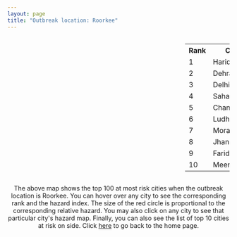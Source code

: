 ```yaml
---
layout: page
title: "Outbreak location: Roorkee"
---
```

<div style="width: 100%; overflow: auto;">
<div style="width: 75%; float: left;">
<div id="mapid">
<script src="https://buda-magenta.github.io/hazard_map/load_map.js"></script>

<script>
var marker_outbreak = L.marker([29.869350, 77.890212],{"autoPan": true}).addTo(map); marker_outbreak.bindTooltip("Roorkee").openTooltip();

var circle_1 = L.circle([29.938447, 78.145298], {"pane": "markerPane", "color": "red", "fill": true, "fillOpacity": 0.2, "fillRule": "evenodd", "lineCap": "round", "lineJoin": "round", "opacity": 1.0, "radius": 205257, "stroke": true, "weight": 3}).addTo(map);
circle_1.bindTooltip("Haridwar<br>rank: 1<br>hazard index: 0.205258")
circle_1.bindPopup('<a href="https://buda-magenta.github.io/hazard_map/Haridwar">Haridwar</a>')

var circle_2 = L.circle([30.325565, 78.043681], {"pane": "markerPane", "color": "red", "fill": true, "fillOpacity": 0.2, "fillRule": "evenodd", "lineCap": "round", "lineJoin": "round", "opacity": 1.0, "radius": 39196, "stroke": true, "weight": 3}).addTo(map);
circle_2.bindTooltip("Dehradun<br>rank: 2<br>hazard index: 0.039196")
circle_2.bindPopup('<a href="https://buda-magenta.github.io/hazard_map/Dehradun">Dehradun</a>')

var circle_3 = L.circle([28.651718, 77.221939], {"pane": "markerPane", "color": "red", "fill": true, "fillOpacity": 0.2, "fillRule": "evenodd", "lineCap": "round", "lineJoin": "round", "opacity": 1.0, "radius": 32919, "stroke": true, "weight": 3}).addTo(map);
circle_3.bindTooltip("Delhi<br>rank: 3<br>hazard index: 0.032919")
circle_3.bindPopup('<a href="https://buda-magenta.github.io/hazard_map/Delhi">Delhi</a>')

var circle_4 = L.circle([29.988077, 77.508130], {"pane": "markerPane", "color": "red", "fill": true, "fillOpacity": 0.2, "fillRule": "evenodd", "lineCap": "round", "lineJoin": "round", "opacity": 1.0, "radius": 29810, "stroke": true, "weight": 3}).addTo(map);
circle_4.bindTooltip("Saharanpur<br>rank: 4<br>hazard index: 0.029811")
circle_4.bindPopup('<a href="https://buda-magenta.github.io/hazard_map/Saharanpur">Saharanpur</a>')

var circle_5 = L.circle([30.733442, 76.779714], {"pane": "markerPane", "color": "red", "fill": true, "fillOpacity": 0.2, "fillRule": "evenodd", "lineCap": "round", "lineJoin": "round", "opacity": 1.0, "radius": 5489, "stroke": true, "weight": 3}).addTo(map);
circle_5.bindTooltip("Chandigarh<br>rank: 5<br>hazard index: 0.005490")
circle_5.bindPopup('<a href="https://buda-magenta.github.io/hazard_map/Chandigarh">Chandigarh</a>')

var circle_6 = L.circle([30.909016, 75.851601], {"pane": "markerPane", "color": "red", "fill": true, "fillOpacity": 0.2, "fillRule": "evenodd", "lineCap": "round", "lineJoin": "round", "opacity": 1.0, "radius": 5192, "stroke": true, "weight": 3}).addTo(map);
circle_6.bindTooltip("Ludhiana<br>rank: 6<br>hazard index: 0.005193")
circle_6.bindPopup('<a href="https://buda-magenta.github.io/hazard_map/Ludhiana">Ludhiana</a>')

var circle_7 = L.circle([28.863842, 78.805778], {"pane": "markerPane", "color": "red", "fill": true, "fillOpacity": 0.2, "fillRule": "evenodd", "lineCap": "round", "lineJoin": "round", "opacity": 1.0, "radius": 5014, "stroke": true, "weight": 3}).addTo(map);
circle_7.bindTooltip("Moradabad<br>rank: 7<br>hazard index: 0.005015")
circle_7.bindPopup('<a href="https://buda-magenta.github.io/hazard_map/Moradabad">Moradabad</a>')

var circle_8 = L.circle([25.531031, 78.652689], {"pane": "markerPane", "color": "red", "fill": true, "fillOpacity": 0.2, "fillRule": "evenodd", "lineCap": "round", "lineJoin": "round", "opacity": 1.0, "radius": 4335, "stroke": true, "weight": 3}).addTo(map);
circle_8.bindTooltip("Jhansi<br>rank: 8<br>hazard index: 0.004335")
circle_8.bindPopup('<a href="https://buda-magenta.github.io/hazard_map/Jhansi">Jhansi</a>')

var circle_9 = L.circle([28.402979, 77.310384], {"pane": "markerPane", "color": "red", "fill": true, "fillOpacity": 0.2, "fillRule": "evenodd", "lineCap": "round", "lineJoin": "round", "opacity": 1.0, "radius": 3602, "stroke": true, "weight": 3}).addTo(map);
circle_9.bindTooltip("Faridabad<br>rank: 9<br>hazard index: 0.003602")
circle_9.bindPopup('<a href="https://buda-magenta.github.io/hazard_map/Faridabad">Faridabad</a>')

var circle_10 = L.circle([29.000653, 77.768229], {"pane": "markerPane", "color": "red", "fill": true, "fillOpacity": 0.2, "fillRule": "evenodd", "lineCap": "round", "lineJoin": "round", "opacity": 1.0, "radius": 3496, "stroke": true, "weight": 3}).addTo(map);
circle_10.bindTooltip("Meerut<br>rank: 10<br>hazard index: 0.003496")
circle_10.bindPopup('<a href="https://buda-magenta.github.io/hazard_map/Meerut">Meerut</a>')

var circle_11 = L.circle([26.838100, 80.934600], {"pane": "markerPane", "color": "red", "fill": true, "fillOpacity": 0.2, "fillRule": "evenodd", "lineCap": "round", "lineJoin": "round", "opacity": 1.0, "radius": 2412, "stroke": true, "weight": 3}).addTo(map);
circle_11.bindTooltip("Lucknow<br>rank: 11<br>hazard index: 0.002413")
circle_11.bindPopup('<a href="https://buda-magenta.github.io/hazard_map/Lucknow">Lucknow</a>')

var circle_12 = L.circle([30.211200, 77.286390], {"pane": "markerPane", "color": "red", "fill": true, "fillOpacity": 0.2, "fillRule": "evenodd", "lineCap": "round", "lineJoin": "round", "opacity": 1.0, "radius": 2325, "stroke": true, "weight": 3}).addTo(map);
circle_12.bindTooltip("Yamunanagar<br>rank: 12<br>hazard index: 0.002325")
circle_12.bindPopup('<a href="https://buda-magenta.github.io/hazard_map/Yamunanagar">Yamunanagar</a>')

var circle_13 = L.circle([28.428262, 77.002700], {"pane": "markerPane", "color": "red", "fill": true, "fillOpacity": 0.2, "fillRule": "evenodd", "lineCap": "round", "lineJoin": "round", "opacity": 1.0, "radius": 2237, "stroke": true, "weight": 3}).addTo(map);
circle_13.bindTooltip("Gurgaon<br>rank: 13<br>hazard index: 0.002238")
circle_13.bindPopup('<a href="https://buda-magenta.github.io/hazard_map/Gurgaon">Gurgaon</a>')

var circle_14 = L.circle([31.292011, 75.568058], {"pane": "markerPane", "color": "red", "fill": true, "fillOpacity": 0.2, "fillRule": "evenodd", "lineCap": "round", "lineJoin": "round", "opacity": 1.0, "radius": 2066, "stroke": true, "weight": 3}).addTo(map);
circle_14.bindTooltip("Jalandhar<br>rank: 14<br>hazard index: 0.002067")
circle_14.bindPopup('<a href="https://buda-magenta.github.io/hazard_map/Jalandhar">Jalandhar</a>')

var circle_15 = L.circle([30.384367, 76.770421], {"pane": "markerPane", "color": "red", "fill": true, "fillOpacity": 0.2, "fillRule": "evenodd", "lineCap": "round", "lineJoin": "round", "opacity": 1.0, "radius": 2028, "stroke": true, "weight": 3}).addTo(map);
circle_15.bindTooltip("Ambala<br>rank: 15<br>hazard index: 0.002029")
circle_15.bindPopup('<a href="https://buda-magenta.github.io/hazard_map/Ambala">Ambala</a>')

var circle_16 = L.circle([28.570784, 77.327107], {"pane": "markerPane", "color": "red", "fill": true, "fillOpacity": 0.2, "fillRule": "evenodd", "lineCap": "round", "lineJoin": "round", "opacity": 1.0, "radius": 1631, "stroke": true, "weight": 3}).addTo(map);
circle_16.bindTooltip("Noida<br>rank: 16<br>hazard index: 0.001632")
circle_16.bindPopup('<a href="https://buda-magenta.github.io/hazard_map/Noida">Noida</a>')

var circle_17 = L.circle([30.209087, 76.339872], {"pane": "markerPane", "color": "red", "fill": true, "fillOpacity": 0.2, "fillRule": "evenodd", "lineCap": "round", "lineJoin": "round", "opacity": 1.0, "radius": 1605, "stroke": true, "weight": 3}).addTo(map);
circle_17.bindTooltip("Patiala<br>rank: 17<br>hazard index: 0.001605")
circle_17.bindPopup('<a href="https://buda-magenta.github.io/hazard_map/Patiala">Patiala</a>')

var circle_18 = L.circle([31.634308, 74.873679], {"pane": "markerPane", "color": "red", "fill": true, "fillOpacity": 0.2, "fillRule": "evenodd", "lineCap": "round", "lineJoin": "round", "opacity": 1.0, "radius": 1585, "stroke": true, "weight": 3}).addTo(map);
circle_18.bindTooltip("Amritsar<br>rank: 18<br>hazard index: 0.001586")
circle_18.bindPopup('<a href="https://buda-magenta.github.io/hazard_map/Amritsar">Amritsar</a>')

var circle_19 = L.circle([30.129326, 77.245483], {"pane": "markerPane", "color": "red", "fill": true, "fillOpacity": 0.2, "fillRule": "evenodd", "lineCap": "round", "lineJoin": "round", "opacity": 1.0, "radius": 1562, "stroke": true, "weight": 3}).addTo(map);
circle_19.bindTooltip("Jagadhri<br>rank: 19<br>hazard index: 0.001562")
circle_19.bindPopup('<a href="https://buda-magenta.github.io/hazard_map/Jagadhri">Jagadhri</a>')

var circle_20 = L.circle([28.733400, 77.298600], {"pane": "markerPane", "color": "red", "fill": true, "fillOpacity": 0.2, "fillRule": "evenodd", "lineCap": "round", "lineJoin": "round", "opacity": 1.0, "radius": 1319, "stroke": true, "weight": 3}).addTo(map);
circle_20.bindTooltip("Loni<br>rank: 20<br>hazard index: 0.001320")
circle_20.bindPopup('<a href="https://buda-magenta.github.io/hazard_map/Loni">Loni</a>')

var circle_21 = L.circle([28.901090, 76.580194], {"pane": "markerPane", "color": "red", "fill": true, "fillOpacity": 0.2, "fillRule": "evenodd", "lineCap": "round", "lineJoin": "round", "opacity": 1.0, "radius": 1059, "stroke": true, "weight": 3}).addTo(map);
circle_21.bindTooltip("Rohtak<br>rank: 21<br>hazard index: 0.001059")
circle_21.bindPopup('<a href="https://buda-magenta.github.io/hazard_map/Rohtak">Rohtak</a>')

var circle_22 = L.circle([29.448006, 77.740685], {"pane": "markerPane", "color": "red", "fill": true, "fillOpacity": 0.2, "fillRule": "evenodd", "lineCap": "round", "lineJoin": "round", "opacity": 1.0, "radius": 1047, "stroke": true, "weight": 3}).addTo(map);
circle_22.bindTooltip("Muzaffarnagar<br>rank: 22<br>hazard index: 0.001047")
circle_22.bindPopup('<a href="https://buda-magenta.github.io/hazard_map/Muzaffarnagar">Muzaffarnagar</a>')

var circle_23 = L.circle([26.915458, 75.818982], {"pane": "markerPane", "color": "red", "fill": true, "fillOpacity": 0.2, "fillRule": "evenodd", "lineCap": "round", "lineJoin": "round", "opacity": 1.0, "radius": 1012, "stroke": true, "weight": 3}).addTo(map);
circle_23.bindTooltip("Jaipur<br>rank: 23<br>hazard index: 0.001012")
circle_23.bindPopup('<a href="https://buda-magenta.github.io/hazard_map/Jaipur">Jaipur</a>')

var circle_24 = L.circle([28.794068, 79.185930], {"pane": "markerPane", "color": "red", "fill": true, "fillOpacity": 0.2, "fillRule": "evenodd", "lineCap": "round", "lineJoin": "round", "opacity": 1.0, "radius": 886, "stroke": true, "weight": 3}).addTo(map);
circle_24.bindTooltip("Rampur<br>rank: 24<br>hazard index: 0.000887")
circle_24.bindPopup('<a href="https://buda-magenta.github.io/hazard_map/Rampur">Rampur</a>')

var circle_25 = L.circle([23.021624, 72.579707], {"pane": "markerPane", "color": "red", "fill": true, "fillOpacity": 0.2, "fillRule": "evenodd", "lineCap": "round", "lineJoin": "round", "opacity": 1.0, "radius": 861, "stroke": true, "weight": 3}).addTo(map);
circle_25.bindTooltip("Ahmedabad<br>rank: 25<br>hazard index: 0.000862")
circle_25.bindPopup('<a href="https://buda-magenta.github.io/hazard_map/Ahmedabad">Ahmedabad</a>')

var circle_26 = L.circle([29.391275, 76.977168], {"pane": "markerPane", "color": "red", "fill": true, "fillOpacity": 0.2, "fillRule": "evenodd", "lineCap": "round", "lineJoin": "round", "opacity": 1.0, "radius": 834, "stroke": true, "weight": 3}).addTo(map);
circle_26.bindTooltip("Panipat<br>rank: 26<br>hazard index: 0.000835")
circle_26.bindPopup('<a href="https://buda-magenta.github.io/hazard_map/Panipat">Panipat</a>')

var circle_27 = L.circle([29.680327, 76.989625], {"pane": "markerPane", "color": "red", "fill": true, "fillOpacity": 0.2, "fillRule": "evenodd", "lineCap": "round", "lineJoin": "round", "opacity": 1.0, "radius": 814, "stroke": true, "weight": 3}).addTo(map);
circle_27.bindTooltip("Karnal<br>rank: 27<br>hazard index: 0.000815")
circle_27.bindPopup('<a href="https://buda-magenta.github.io/hazard_map/Karnal">Karnal</a>')

var circle_28 = L.circle([29.003314, 77.016732], {"pane": "markerPane", "color": "red", "fill": true, "fillOpacity": 0.2, "fillRule": "evenodd", "lineCap": "round", "lineJoin": "round", "opacity": 1.0, "radius": 703, "stroke": true, "weight": 3}).addTo(map);
circle_28.bindTooltip("Sonipat<br>rank: 28<br>hazard index: 0.000704")
circle_28.bindPopup('<a href="https://buda-magenta.github.io/hazard_map/Sonipat">Sonipat</a>')

var circle_29 = L.circle([22.541418, 88.357691], {"pane": "markerPane", "color": "red", "fill": true, "fillOpacity": 0.2, "fillRule": "evenodd", "lineCap": "round", "lineJoin": "round", "opacity": 1.0, "radius": 667, "stroke": true, "weight": 3}).addTo(map);
circle_29.bindTooltip("Kolkata<br>rank: 29<br>hazard index: 0.000668")
circle_29.bindPopup('<a href="https://buda-magenta.github.io/hazard_map/Kolkata">Kolkata</a>')

var circle_30 = L.circle([28.740613, 77.835426], {"pane": "markerPane", "color": "red", "fill": true, "fillOpacity": 0.2, "fillRule": "evenodd", "lineCap": "round", "lineJoin": "round", "opacity": 1.0, "radius": 667, "stroke": true, "weight": 3}).addTo(map);
circle_30.bindTooltip("Hapur<br>rank: 30<br>hazard index: 0.000668")
circle_30.bindPopup('<a href="https://buda-magenta.github.io/hazard_map/Hapur">Hapur</a>')

var circle_31 = L.circle([19.075990, 72.877393], {"pane": "markerPane", "color": "red", "fill": true, "fillOpacity": 0.2, "fillRule": "evenodd", "lineCap": "round", "lineJoin": "round", "opacity": 1.0, "radius": 659, "stroke": true, "weight": 3}).addTo(map);
circle_31.bindTooltip("Mumbai<br>rank: 31<br>hazard index: 0.000659")
circle_31.bindPopup('<a href="https://buda-magenta.github.io/hazard_map/Mumbai">Mumbai</a>')

var circle_32 = L.circle([26.460914, 80.321759], {"pane": "markerPane", "color": "red", "fill": true, "fillOpacity": 0.2, "fillRule": "evenodd", "lineCap": "round", "lineJoin": "round", "opacity": 1.0, "radius": 627, "stroke": true, "weight": 3}).addTo(map);
circle_32.bindTooltip("Kanpur<br>rank: 32<br>hazard index: 0.000627")
circle_32.bindPopup('<a href="https://buda-magenta.github.io/hazard_map/Kanpur">Kanpur</a>')

var circle_33 = L.circle([29.211757, 78.961731], {"pane": "markerPane", "color": "red", "fill": true, "fillOpacity": 0.2, "fillRule": "evenodd", "lineCap": "round", "lineJoin": "round", "opacity": 1.0, "radius": 577, "stroke": true, "weight": 3}).addTo(map);
circle_33.bindTooltip("Kashipur<br>rank: 33<br>hazard index: 0.000578")
circle_33.bindPopup('<a href="https://buda-magenta.github.io/hazard_map/Kashipur">Kashipur</a>')

var circle_34 = L.circle([32.718561, 74.858092], {"pane": "markerPane", "color": "red", "fill": true, "fillOpacity": 0.2, "fillRule": "evenodd", "lineCap": "round", "lineJoin": "round", "opacity": 1.0, "radius": 567, "stroke": true, "weight": 3}).addTo(map);
circle_34.bindTooltip("Jammu<br>rank: 34<br>hazard index: 0.000567")
circle_34.bindPopup('<a href="https://buda-magenta.github.io/hazard_map/Jammu">Jammu</a>')

var circle_35 = L.circle([28.388861, 77.974798], {"pane": "markerPane", "color": "red", "fill": true, "fillOpacity": 0.2, "fillRule": "evenodd", "lineCap": "round", "lineJoin": "round", "opacity": 1.0, "radius": 566, "stroke": true, "weight": 3}).addTo(map);
circle_35.bindTooltip("Bulandshahr<br>rank: 35<br>hazard index: 0.000566")
circle_35.bindPopup('<a href="https://buda-magenta.github.io/hazard_map/Bulandshahr">Bulandshahr</a>')

var circle_36 = L.circle([28.923397, 78.488317], {"pane": "markerPane", "color": "red", "fill": true, "fillOpacity": 0.2, "fillRule": "evenodd", "lineCap": "round", "lineJoin": "round", "opacity": 1.0, "radius": 564, "stroke": true, "weight": 3}).addTo(map);
circle_36.bindTooltip("Amroha<br>rank: 36<br>hazard index: 0.000564")
circle_36.bindPopup('<a href="https://buda-magenta.github.io/hazard_map/Amroha">Amroha</a>')

var circle_37 = L.circle([28.618753, 78.550874], {"pane": "markerPane", "color": "red", "fill": true, "fillOpacity": 0.2, "fillRule": "evenodd", "lineCap": "round", "lineJoin": "round", "opacity": 1.0, "radius": 562, "stroke": true, "weight": 3}).addTo(map);
circle_37.bindTooltip("Sambhal<br>rank: 37<br>hazard index: 0.000562")
circle_37.bindPopup('<a href="https://buda-magenta.github.io/hazard_map/Sambhal">Sambhal</a>')

var circle_38 = L.circle([30.179115, 75.047102], {"pane": "markerPane", "color": "red", "fill": true, "fillOpacity": 0.2, "fillRule": "evenodd", "lineCap": "round", "lineJoin": "round", "opacity": 1.0, "radius": 511, "stroke": true, "weight": 3}).addTo(map);
circle_38.bindTooltip("Bathinda<br>rank: 38<br>hazard index: 0.000511")
circle_38.bindPopup('<a href="https://buda-magenta.github.io/hazard_map/Bathinda">Bathinda</a>')

var circle_39 = L.circle([28.753900, 77.399900], {"pane": "markerPane", "color": "red", "fill": true, "fillOpacity": 0.2, "fillRule": "evenodd", "lineCap": "round", "lineJoin": "round", "opacity": 1.0, "radius": 505, "stroke": true, "weight": 3}).addTo(map);
circle_39.bindTooltip("Khora<br>rank: 39<br>hazard index: 0.000506")
circle_39.bindPopup('<a href="https://buda-magenta.github.io/hazard_map/Khora">Khora</a>')

var circle_40 = L.circle([28.457876, 79.405571], {"pane": "markerPane", "color": "red", "fill": true, "fillOpacity": 0.2, "fillRule": "evenodd", "lineCap": "round", "lineJoin": "round", "opacity": 1.0, "radius": 477, "stroke": true, "weight": 3}).addTo(map);
circle_40.bindTooltip("Bareilly<br>rank: 40<br>hazard index: 0.000477")
circle_40.bindPopup('<a href="https://buda-magenta.github.io/hazard_map/Bareilly">Bareilly</a>')

var circle_41 = L.circle([28.660965, 76.834676], {"pane": "markerPane", "color": "red", "fill": true, "fillOpacity": 0.2, "fillRule": "evenodd", "lineCap": "round", "lineJoin": "round", "opacity": 1.0, "radius": 432, "stroke": true, "weight": 3}).addTo(map);
circle_41.bindTooltip("Bahadurgarh<br>rank: 41<br>hazard index: 0.000433")
circle_41.bindPopup('<a href="https://buda-magenta.github.io/hazard_map/Bahadurgarh">Bahadurgarh</a>')

var circle_42 = L.circle([31.104153, 77.170973], {"pane": "markerPane", "color": "red", "fill": true, "fillOpacity": 0.2, "fillRule": "evenodd", "lineCap": "round", "lineJoin": "round", "opacity": 1.0, "radius": 431, "stroke": true, "weight": 3}).addTo(map);
circle_42.bindTooltip("Shimla<br>rank: 42<br>hazard index: 0.000431")
circle_42.bindPopup('<a href="https://buda-magenta.github.io/hazard_map/Shimla">Shimla</a>')

var circle_43 = L.circle([29.301826, 76.338471], {"pane": "markerPane", "color": "red", "fill": true, "fillOpacity": 0.2, "fillRule": "evenodd", "lineCap": "round", "lineJoin": "round", "opacity": 1.0, "radius": 422, "stroke": true, "weight": 3}).addTo(map);
circle_43.bindTooltip("Jind<br>rank: 43<br>hazard index: 0.000422")
circle_43.bindPopup('<a href="https://buda-magenta.github.io/hazard_map/Jind">Jind</a>')

var circle_44 = L.circle([29.214460, 79.527918], {"pane": "markerPane", "color": "red", "fill": true, "fillOpacity": 0.2, "fillRule": "evenodd", "lineCap": "round", "lineJoin": "round", "opacity": 1.0, "radius": 396, "stroke": true, "weight": 3}).addTo(map);
circle_44.bindTooltip("Haldwani<br>rank: 44<br>hazard index: 0.000396")
circle_44.bindPopup('<a href="https://buda-magenta.github.io/hazard_map/Haldwani">Haldwani</a>')

var circle_45 = L.circle([29.993040, 76.829223], {"pane": "markerPane", "color": "red", "fill": true, "fillOpacity": 0.2, "fillRule": "evenodd", "lineCap": "round", "lineJoin": "round", "opacity": 1.0, "radius": 393, "stroke": true, "weight": 3}).addTo(map);
circle_45.bindTooltip("Thanesar<br>rank: 45<br>hazard index: 0.000394")
circle_45.bindPopup('<a href="https://buda-magenta.github.io/hazard_map/Thanesar">Thanesar</a>')

var circle_46 = L.circle([29.822821, 76.378310], {"pane": "markerPane", "color": "red", "fill": true, "fillOpacity": 0.2, "fillRule": "evenodd", "lineCap": "round", "lineJoin": "round", "opacity": 1.0, "radius": 367, "stroke": true, "weight": 3}).addTo(map);
circle_46.bindTooltip("Kaithal<br>rank: 46<br>hazard index: 0.000367")
circle_46.bindPopup('<a href="https://buda-magenta.github.io/hazard_map/Kaithal">Kaithal</a>')

var circle_47 = L.circle([28.651718, 77.221939], {"pane": "markerPane", "color": "red", "fill": true, "fillOpacity": 0.2, "fillRule": "evenodd", "lineCap": "round", "lineJoin": "round", "opacity": 1.0, "radius": 366, "stroke": true, "weight": 3}).addTo(map);
circle_47.bindTooltip("Dehri<br>rank: 47<br>hazard index: 0.000367")
circle_47.bindPopup('<a href="https://buda-magenta.github.io/hazard_map/Dehri">Dehri</a>')

var circle_48 = L.circle([28.969640, 79.379747], {"pane": "markerPane", "color": "red", "fill": true, "fillOpacity": 0.2, "fillRule": "evenodd", "lineCap": "round", "lineJoin": "round", "opacity": 1.0, "radius": 357, "stroke": true, "weight": 3}).addTo(map);
circle_48.bindTooltip("Rudrapur City<br>rank: 48<br>hazard index: 0.000358")
circle_48.bindPopup('<a href="https://buda-magenta.github.io/hazard_map/Rudrapur_City">Rudrapur City</a>')

var circle_49 = L.circle([29.500882, 77.348383], {"pane": "markerPane", "color": "red", "fill": true, "fillOpacity": 0.2, "fillRule": "evenodd", "lineCap": "round", "lineJoin": "round", "opacity": 1.0, "radius": 356, "stroke": true, "weight": 3}).addTo(map);
circle_49.bindTooltip("Shamli<br>rank: 49<br>hazard index: 0.000356")
circle_49.bindPopup('<a href="https://buda-magenta.github.io/hazard_map/Shamli">Shamli</a>')

var circle_50 = L.circle([28.015929, 73.317137], {"pane": "markerPane", "color": "red", "fill": true, "fillOpacity": 0.2, "fillRule": "evenodd", "lineCap": "round", "lineJoin": "round", "opacity": 1.0, "radius": 350, "stroke": true, "weight": 3}).addTo(map);
circle_50.bindTooltip("Bikaner<br>rank: 50<br>hazard index: 0.000351")
circle_50.bindPopup('<a href="https://buda-magenta.github.io/hazard_map/Bikaner">Bikaner</a>')

var circle_51 = L.circle([28.826162, 77.541656], {"pane": "markerPane", "color": "red", "fill": true, "fillOpacity": 0.2, "fillRule": "evenodd", "lineCap": "round", "lineJoin": "round", "opacity": 1.0, "radius": 337, "stroke": true, "weight": 3}).addTo(map);
circle_51.bindTooltip("Modinagar<br>rank: 51<br>hazard index: 0.000338")
circle_51.bindPopup('<a href="https://buda-magenta.github.io/hazard_map/Modinagar">Modinagar</a>')

var circle_52 = L.circle([28.176959, 77.373112], {"pane": "markerPane", "color": "red", "fill": true, "fillOpacity": 0.2, "fillRule": "evenodd", "lineCap": "round", "lineJoin": "round", "opacity": 1.0, "radius": 326, "stroke": true, "weight": 3}).addTo(map);
circle_52.bindTooltip("Palwal<br>rank: 52<br>hazard index: 0.000326")
circle_52.bindPopup('<a href="https://buda-magenta.github.io/hazard_map/Palwal">Palwal</a>')

var circle_53 = L.circle([28.488378, 78.735249], {"pane": "markerPane", "color": "red", "fill": true, "fillOpacity": 0.2, "fillRule": "evenodd", "lineCap": "round", "lineJoin": "round", "opacity": 1.0, "radius": 309, "stroke": true, "weight": 3}).addTo(map);
circle_53.bindTooltip("Chandausi<br>rank: 53<br>hazard index: 0.000310")
circle_53.bindPopup('<a href="https://buda-magenta.github.io/hazard_map/Chandausi">Chandausi</a>')

var circle_54 = L.circle([25.335649, 83.007629], {"pane": "markerPane", "color": "red", "fill": true, "fillOpacity": 0.2, "fillRule": "evenodd", "lineCap": "round", "lineJoin": "round", "opacity": 1.0, "radius": 302, "stroke": true, "weight": 3}).addTo(map);
circle_54.bindTooltip("Varanasi<br>rank: 54<br>hazard index: 0.000303")
circle_54.bindPopup('<a href="https://buda-magenta.github.io/hazard_map/Varanasi">Varanasi</a>')

var circle_55 = L.circle([12.979120, 77.591300], {"pane": "markerPane", "color": "red", "fill": true, "fillOpacity": 0.2, "fillRule": "evenodd", "lineCap": "round", "lineJoin": "round", "opacity": 1.0, "radius": 297, "stroke": true, "weight": 3}).addTo(map);
circle_55.bindTooltip("Bangalore<br>rank: 55<br>hazard index: 0.000297")
circle_55.bindPopup('<a href="https://buda-magenta.github.io/hazard_map/Bangalore">Bangalore</a>')

var circle_56 = L.circle([25.438130, 81.833800], {"pane": "markerPane", "color": "red", "fill": true, "fillOpacity": 0.2, "fillRule": "evenodd", "lineCap": "round", "lineJoin": "round", "opacity": 1.0, "radius": 284, "stroke": true, "weight": 3}).addTo(map);
circle_56.bindTooltip("Allahabad<br>rank: 56<br>hazard index: 0.000284")
circle_56.bindPopup('<a href="https://buda-magenta.github.io/hazard_map/Allahabad">Allahabad</a>')

var circle_57 = L.circle([27.876990, 78.137290], {"pane": "markerPane", "color": "red", "fill": true, "fillOpacity": 0.2, "fillRule": "evenodd", "lineCap": "round", "lineJoin": "round", "opacity": 1.0, "radius": 279, "stroke": true, "weight": 3}).addTo(map);
circle_57.bindTooltip("Aligarh<br>rank: 57<br>hazard index: 0.000280")
circle_57.bindPopup('<a href="https://buda-magenta.github.io/hazard_map/Aligarh">Aligarh</a>')

var circle_58 = L.circle([30.145054, 74.195660], {"pane": "markerPane", "color": "red", "fill": true, "fillOpacity": 0.2, "fillRule": "evenodd", "lineCap": "round", "lineJoin": "round", "opacity": 1.0, "radius": 259, "stroke": true, "weight": 3}).addTo(map);
circle_58.bindTooltip("Abohar<br>rank: 58<br>hazard index: 0.000260")
circle_58.bindPopup('<a href="https://buda-magenta.github.io/hazard_map/Abohar">Abohar</a>')

var circle_59 = L.circle([28.205907, 77.875714], {"pane": "markerPane", "color": "red", "fill": true, "fillOpacity": 0.2, "fillRule": "evenodd", "lineCap": "round", "lineJoin": "round", "opacity": 1.0, "radius": 250, "stroke": true, "weight": 3}).addTo(map);
circle_59.bindTooltip("Khurja<br>rank: 59<br>hazard index: 0.000250")
circle_59.bindPopup('<a href="https://buda-magenta.github.io/hazard_map/Khurja">Khurja</a>')

var circle_60 = L.circle([27.912633, 79.746563], {"pane": "markerPane", "color": "red", "fill": true, "fillOpacity": 0.2, "fillRule": "evenodd", "lineCap": "round", "lineJoin": "round", "opacity": 1.0, "radius": 248, "stroke": true, "weight": 3}).addTo(map);
circle_60.bindTooltip("Shahjahanpur<br>rank: 60<br>hazard index: 0.000248")
circle_60.bindPopup('<a href="https://buda-magenta.github.io/hazard_map/Shahjahanpur">Shahjahanpur</a>')

var circle_61 = L.circle([29.154148, 77.305954], {"pane": "markerPane", "color": "red", "fill": true, "fillOpacity": 0.2, "fillRule": "evenodd", "lineCap": "round", "lineJoin": "round", "opacity": 1.0, "radius": 247, "stroke": true, "weight": 3}).addTo(map);
circle_61.bindTooltip("Baraut<br>rank: 61<br>hazard index: 0.000248")
circle_61.bindPopup('<a href="https://buda-magenta.github.io/hazard_map/Baraut">Baraut</a>')

var circle_62 = L.circle([27.175255, 78.009816], {"pane": "markerPane", "color": "red", "fill": true, "fillOpacity": 0.2, "fillRule": "evenodd", "lineCap": "round", "lineJoin": "round", "opacity": 1.0, "radius": 247, "stroke": true, "weight": 3}).addTo(map);
circle_62.bindTooltip("Agra<br>rank: 62<br>hazard index: 0.000248")
circle_62.bindPopup('<a href="https://buda-magenta.github.io/hazard_map/Agra">Agra</a>')

var circle_63 = L.circle([25.609324, 85.123525], {"pane": "markerPane", "color": "red", "fill": true, "fillOpacity": 0.2, "fillRule": "evenodd", "lineCap": "round", "lineJoin": "round", "opacity": 1.0, "radius": 244, "stroke": true, "weight": 3}).addTo(map);
circle_63.bindTooltip("Patna<br>rank: 63<br>hazard index: 0.000244")
circle_63.bindPopup('<a href="https://buda-magenta.github.io/hazard_map/Patna">Patna</a>')

var circle_64 = L.circle([30.883006, 75.869732], {"pane": "markerPane", "color": "red", "fill": true, "fillOpacity": 0.2, "fillRule": "evenodd", "lineCap": "round", "lineJoin": "round", "opacity": 1.0, "radius": 231, "stroke": true, "weight": 3}).addTo(map);
circle_64.bindTooltip("S.A.S. Nagar<br>rank: 64<br>hazard index: 0.000231")
circle_64.bindPopup('<a href="https://buda-magenta.github.io/hazard_map/S.A.S._Nagar">S.A.S. Nagar</a>')

var circle_65 = L.circle([25.565691, 80.063489], {"pane": "markerPane", "color": "red", "fill": true, "fillOpacity": 0.2, "fillRule": "evenodd", "lineCap": "round", "lineJoin": "round", "opacity": 1.0, "radius": 220, "stroke": true, "weight": 3}).addTo(map);
circle_65.bindTooltip("Khanna<br>rank: 65<br>hazard index: 0.000220")
circle_65.bindPopup('<a href="https://buda-magenta.github.io/hazard_map/Khanna">Khanna</a>')

var circle_66 = L.circle([30.370469, 75.504017], {"pane": "markerPane", "color": "red", "fill": true, "fillOpacity": 0.2, "fillRule": "evenodd", "lineCap": "round", "lineJoin": "round", "opacity": 1.0, "radius": 208, "stroke": true, "weight": 3}).addTo(map);
circle_66.bindTooltip("Barnala<br>rank: 66<br>hazard index: 0.000208")
circle_66.bindPopup('<a href="https://buda-magenta.github.io/hazard_map/Barnala">Barnala</a>')

var circle_67 = L.circle([17.388786, 78.461065], {"pane": "markerPane", "color": "red", "fill": true, "fillOpacity": 0.2, "fillRule": "evenodd", "lineCap": "round", "lineJoin": "round", "opacity": 1.0, "radius": 208, "stroke": true, "weight": 3}).addTo(map);
circle_67.bindTooltip("Hyderabad<br>rank: 67<br>hazard index: 0.000208")
circle_67.bindPopup('<a href="https://buda-magenta.github.io/hazard_map/Hyderabad">Hyderabad</a>')

var circle_68 = L.circle([31.608574, 75.846442], {"pane": "markerPane", "color": "red", "fill": true, "fillOpacity": 0.2, "fillRule": "evenodd", "lineCap": "round", "lineJoin": "round", "opacity": 1.0, "radius": 202, "stroke": true, "weight": 3}).addTo(map);
circle_68.bindTooltip("Hoshiarpur<br>rank: 68<br>hazard index: 0.000203")
circle_68.bindPopup('<a href="https://buda-magenta.github.io/hazard_map/Hoshiarpur">Hoshiarpur</a>')

var circle_69 = L.circle([13.083694, 80.270186], {"pane": "markerPane", "color": "red", "fill": true, "fillOpacity": 0.2, "fillRule": "evenodd", "lineCap": "round", "lineJoin": "round", "opacity": 1.0, "radius": 181, "stroke": true, "weight": 3}).addTo(map);
circle_69.bindTooltip("Chennai<br>rank: 69<br>hazard index: 0.000181")
circle_69.bindPopup('<a href="https://buda-magenta.github.io/hazard_map/Chennai">Chennai</a>')

var circle_70 = L.circle([26.469100, 74.639000], {"pane": "markerPane", "color": "red", "fill": true, "fillOpacity": 0.2, "fillRule": "evenodd", "lineCap": "round", "lineJoin": "round", "opacity": 1.0, "radius": 178, "stroke": true, "weight": 3}).addTo(map);
circle_70.bindTooltip("Ajmer<br>rank: 70<br>hazard index: 0.000179")
circle_70.bindPopup('<a href="https://buda-magenta.github.io/hazard_map/Ajmer">Ajmer</a>')

var circle_71 = L.circle([18.521428, 73.854454], {"pane": "markerPane", "color": "red", "fill": true, "fillOpacity": 0.2, "fillRule": "evenodd", "lineCap": "round", "lineJoin": "round", "opacity": 1.0, "radius": 177, "stroke": true, "weight": 3}).addTo(map);
circle_71.bindTooltip("Pune<br>rank: 71<br>hazard index: 0.000177")
circle_71.bindPopup('<a href="https://buda-magenta.github.io/hazard_map/Pune">Pune</a>')

var circle_72 = L.circle([21.170200, 72.831100], {"pane": "markerPane", "color": "red", "fill": true, "fillOpacity": 0.2, "fillRule": "evenodd", "lineCap": "round", "lineJoin": "round", "opacity": 1.0, "radius": 169, "stroke": true, "weight": 3}).addTo(map);
circle_72.bindTooltip("Surat<br>rank: 72<br>hazard index: 0.000169")
circle_72.bindPopup('<a href="https://buda-magenta.github.io/hazard_map/Surat">Surat</a>')

var circle_73 = L.circle([26.203725, 78.157363], {"pane": "markerPane", "color": "red", "fill": true, "fillOpacity": 0.2, "fillRule": "evenodd", "lineCap": "round", "lineJoin": "round", "opacity": 1.0, "radius": 165, "stroke": true, "weight": 3}).addTo(map);
circle_73.bindTooltip("Gwalior<br>rank: 73<br>hazard index: 0.000165")
circle_73.bindPopup('<a href="https://buda-magenta.github.io/hazard_map/Gwalior">Gwalior</a>')

var circle_74 = L.circle([29.168807, 75.746110], {"pane": "markerPane", "color": "red", "fill": true, "fillOpacity": 0.2, "fillRule": "evenodd", "lineCap": "round", "lineJoin": "round", "opacity": 1.0, "radius": 163, "stroke": true, "weight": 3}).addTo(map);
circle_74.bindTooltip("Hisar<br>rank: 74<br>hazard index: 0.000163")
circle_74.bindPopup('<a href="https://buda-magenta.github.io/hazard_map/Hisar">Hisar</a>')

var circle_75 = L.circle([25.603508, 83.507454], {"pane": "markerPane", "color": "red", "fill": true, "fillOpacity": 0.2, "fillRule": "evenodd", "lineCap": "round", "lineJoin": "round", "opacity": 1.0, "radius": 158, "stroke": true, "weight": 3}).addTo(map);
circle_75.bindTooltip("Ghazipur<br>rank: 75<br>hazard index: 0.000158")
circle_75.bindPopup('<a href="https://buda-magenta.github.io/hazard_map/Ghazipur">Ghazipur</a>')

var circle_76 = L.circle([28.195647, 76.616518], {"pane": "markerPane", "color": "red", "fill": true, "fillOpacity": 0.2, "fillRule": "evenodd", "lineCap": "round", "lineJoin": "round", "opacity": 1.0, "radius": 151, "stroke": true, "weight": 3}).addTo(map);
circle_76.bindTooltip("Rewari<br>rank: 76<br>hazard index: 0.000151")
circle_76.bindPopup('<a href="https://buda-magenta.github.io/hazard_map/Rewari">Rewari</a>')

var circle_77 = L.circle([30.783987, 75.160574], {"pane": "markerPane", "color": "red", "fill": true, "fillOpacity": 0.2, "fillRule": "evenodd", "lineCap": "round", "lineJoin": "round", "opacity": 1.0, "radius": 133, "stroke": true, "weight": 3}).addTo(map);
circle_77.bindTooltip("Moga<br>rank: 77<br>hazard index: 0.000134")
circle_77.bindPopup('<a href="https://buda-magenta.github.io/hazard_map/Moga">Moga</a>')

var circle_78 = L.circle([30.885100, 74.660141], {"pane": "markerPane", "color": "red", "fill": true, "fillOpacity": 0.2, "fillRule": "evenodd", "lineCap": "round", "lineJoin": "round", "opacity": 1.0, "radius": 127, "stroke": true, "weight": 3}).addTo(map);
circle_78.bindTooltip("Firozpur<br>rank: 78<br>hazard index: 0.000127")
circle_78.bindPopup('<a href="https://buda-magenta.github.io/hazard_map/Firozpur">Firozpur</a>')

var circle_79 = L.circle([23.795281, 86.430964], {"pane": "markerPane", "color": "red", "fill": true, "fillOpacity": 0.2, "fillRule": "evenodd", "lineCap": "round", "lineJoin": "round", "opacity": 1.0, "radius": 124, "stroke": true, "weight": 3}).addTo(map);
circle_79.bindTooltip("Dhanbad<br>rank: 79<br>hazard index: 0.000125")
circle_79.bindPopup('<a href="https://buda-magenta.github.io/hazard_map/Dhanbad">Dhanbad</a>')

var circle_80 = L.circle([20.266777, 85.843559], {"pane": "markerPane", "color": "red", "fill": true, "fillOpacity": 0.2, "fillRule": "evenodd", "lineCap": "round", "lineJoin": "round", "opacity": 1.0, "radius": 114, "stroke": true, "weight": 3}).addTo(map);
circle_80.bindTooltip("Bhubaneswar<br>rank: 80<br>hazard index: 0.000114")
circle_80.bindPopup('<a href="https://buda-magenta.github.io/hazard_map/Bhubaneswar">Bhubaneswar</a>')

var circle_81 = L.circle([28.793170, 76.139128], {"pane": "markerPane", "color": "red", "fill": true, "fillOpacity": 0.2, "fillRule": "evenodd", "lineCap": "round", "lineJoin": "round", "opacity": 1.0, "radius": 106, "stroke": true, "weight": 3}).addTo(map);
circle_81.bindTooltip("Bhiwani<br>rank: 81<br>hazard index: 0.000107")
circle_81.bindPopup('<a href="https://buda-magenta.github.io/hazard_map/Bhiwani">Bhiwani</a>')

var circle_82 = L.circle([15.398403, 73.812918], {"pane": "markerPane", "color": "red", "fill": true, "fillOpacity": 0.2, "fillRule": "evenodd", "lineCap": "round", "lineJoin": "round", "opacity": 1.0, "radius": 105, "stroke": true, "weight": 3}).addTo(map);
circle_82.bindTooltip("Vasco Da Gama<br>rank: 82<br>hazard index: 0.000106")
circle_82.bindPopup('<a href="https://buda-magenta.github.io/hazard_map/Vasco_Da_Gama">Vasco Da Gama</a>')

var circle_83 = L.circle([27.639077, 76.614452], {"pane": "markerPane", "color": "red", "fill": true, "fillOpacity": 0.2, "fillRule": "evenodd", "lineCap": "round", "lineJoin": "round", "opacity": 1.0, "radius": 103, "stroke": true, "weight": 3}).addTo(map);
circle_83.bindTooltip("Alwar<br>rank: 83<br>hazard index: 0.000104")
circle_83.bindPopup('<a href="https://buda-magenta.github.io/hazard_map/Alwar">Alwar</a>')

var circle_84 = L.circle([26.180598, 91.753943], {"pane": "markerPane", "color": "red", "fill": true, "fillOpacity": 0.2, "fillRule": "evenodd", "lineCap": "round", "lineJoin": "round", "opacity": 1.0, "radius": 103, "stroke": true, "weight": 3}).addTo(map);
circle_84.bindTooltip("Guwahati<br>rank: 84<br>hazard index: 0.000104")
circle_84.bindPopup('<a href="https://buda-magenta.github.io/hazard_map/Guwahati">Guwahati</a>')

var circle_85 = L.circle([27.338577, 80.097526], {"pane": "markerPane", "color": "red", "fill": true, "fillOpacity": 0.2, "fillRule": "evenodd", "lineCap": "round", "lineJoin": "round", "opacity": 1.0, "radius": 93, "stroke": true, "weight": 3}).addTo(map);
circle_85.bindTooltip("Hardoi<br>rank: 85<br>hazard index: 0.000094")
circle_85.bindPopup('<a href="https://buda-magenta.github.io/hazard_map/Hardoi">Hardoi</a>')

var circle_86 = L.circle([34.074744, 74.820444], {"pane": "markerPane", "color": "red", "fill": true, "fillOpacity": 0.2, "fillRule": "evenodd", "lineCap": "round", "lineJoin": "round", "opacity": 1.0, "radius": 92, "stroke": true, "weight": 3}).addTo(map);
circle_86.bindTooltip("Srinagar<br>rank: 86<br>hazard index: 0.000093")
circle_86.bindPopup('<a href="https://buda-magenta.github.io/hazard_map/Srinagar">Srinagar</a>')

var circle_87 = L.circle([23.258486, 77.401989], {"pane": "markerPane", "color": "red", "fill": true, "fillOpacity": 0.2, "fillRule": "evenodd", "lineCap": "round", "lineJoin": "round", "opacity": 1.0, "radius": 91, "stroke": true, "weight": 3}).addTo(map);
circle_87.bindTooltip("Bhopal<br>rank: 87<br>hazard index: 0.000092")
circle_87.bindPopup('<a href="https://buda-magenta.github.io/hazard_map/Bhopal">Bhopal</a>')

var circle_88 = L.circle([21.149813, 79.082056], {"pane": "markerPane", "color": "red", "fill": true, "fillOpacity": 0.2, "fillRule": "evenodd", "lineCap": "round", "lineJoin": "round", "opacity": 1.0, "radius": 86, "stroke": true, "weight": 3}).addTo(map);
circle_88.bindTooltip("Nagpur<br>rank: 88<br>hazard index: 0.000086")
circle_88.bindPopup('<a href="https://buda-magenta.github.io/hazard_map/Nagpur">Nagpur</a>')

var circle_89 = L.circle([22.801519, 86.202958], {"pane": "markerPane", "color": "red", "fill": true, "fillOpacity": 0.2, "fillRule": "evenodd", "lineCap": "round", "lineJoin": "round", "opacity": 1.0, "radius": 86, "stroke": true, "weight": 3}).addTo(map);
circle_89.bindTooltip("Jamshedpur<br>rank: 89<br>hazard index: 0.000086")
circle_89.bindPopup('<a href="https://buda-magenta.github.io/hazard_map/Jamshedpur">Jamshedpur</a>')

var circle_90 = L.circle([27.177366, 78.389912], {"pane": "markerPane", "color": "red", "fill": true, "fillOpacity": 0.2, "fillRule": "evenodd", "lineCap": "round", "lineJoin": "round", "opacity": 1.0, "radius": 85, "stroke": true, "weight": 3}).addTo(map);
circle_90.bindTooltip("Firozabad<br>rank: 90<br>hazard index: 0.000085")
circle_90.bindPopup('<a href="https://buda-magenta.github.io/hazard_map/Firozabad">Firozabad</a>')

var circle_91 = L.circle([23.687130, 86.974659], {"pane": "markerPane", "color": "red", "fill": true, "fillOpacity": 0.2, "fillRule": "evenodd", "lineCap": "round", "lineJoin": "round", "opacity": 1.0, "radius": 84, "stroke": true, "weight": 3}).addTo(map);
circle_91.bindTooltip("Asansol<br>rank: 91<br>hazard index: 0.000084")
circle_91.bindPopup('<a href="https://buda-magenta.github.io/hazard_map/Asansol">Asansol</a>')

var circle_92 = L.circle([20.468600, 85.879200], {"pane": "markerPane", "color": "red", "fill": true, "fillOpacity": 0.2, "fillRule": "evenodd", "lineCap": "round", "lineJoin": "round", "opacity": 1.0, "radius": 82, "stroke": true, "weight": 3}).addTo(map);
circle_92.bindTooltip("Cuttack<br>rank: 92<br>hazard index: 0.000083")
circle_92.bindPopup('<a href="https://buda-magenta.github.io/hazard_map/Cuttack">Cuttack</a>')

var circle_93 = L.circle([27.633333, 77.583333], {"pane": "markerPane", "color": "red", "fill": true, "fillOpacity": 0.2, "fillRule": "evenodd", "lineCap": "round", "lineJoin": "round", "opacity": 1.0, "radius": 79, "stroke": true, "weight": 3}).addTo(map);
circle_93.bindTooltip("Mathura<br>rank: 93<br>hazard index: 0.000080")
circle_93.bindPopup('<a href="https://buda-magenta.github.io/hazard_map/Mathura">Mathura</a>')

var circle_94 = L.circle([24.578721, 73.686257], {"pane": "markerPane", "color": "red", "fill": true, "fillOpacity": 0.2, "fillRule": "evenodd", "lineCap": "round", "lineJoin": "round", "opacity": 1.0, "radius": 78, "stroke": true, "weight": 3}).addTo(map);
circle_94.bindTooltip("Udaipur<br>rank: 94<br>hazard index: 0.000079")
circle_94.bindPopup('<a href="https://buda-magenta.github.io/hazard_map/Udaipur">Udaipur</a>')

var circle_95 = L.circle([26.671329, 83.364583], {"pane": "markerPane", "color": "red", "fill": true, "fillOpacity": 0.2, "fillRule": "evenodd", "lineCap": "round", "lineJoin": "round", "opacity": 1.0, "radius": 77, "stroke": true, "weight": 3}).addTo(map);
circle_95.bindTooltip("Gorakhpur<br>rank: 95<br>hazard index: 0.000078")
circle_95.bindPopup('<a href="https://buda-magenta.github.io/hazard_map/Gorakhpur">Gorakhpur</a>')

var circle_96 = L.circle([23.370035, 85.325013], {"pane": "markerPane", "color": "red", "fill": true, "fillOpacity": 0.2, "fillRule": "evenodd", "lineCap": "round", "lineJoin": "round", "opacity": 1.0, "radius": 76, "stroke": true, "weight": 3}).addTo(map);
circle_96.bindTooltip("Ranchi<br>rank: 96<br>hazard index: 0.000076")
circle_96.bindPopup('<a href="https://buda-magenta.github.io/hazard_map/Ranchi">Ranchi</a>')

var circle_97 = L.circle([26.250000, 81.250000], {"pane": "markerPane", "color": "red", "fill": true, "fillOpacity": 0.2, "fillRule": "evenodd", "lineCap": "round", "lineJoin": "round", "opacity": 1.0, "radius": 67, "stroke": true, "weight": 3}).addTo(map);
circle_97.bindTooltip("Rae Bareli<br>rank: 97<br>hazard index: 0.000067")
circle_97.bindPopup('<a href="https://buda-magenta.github.io/hazard_map/Rae_Bareli">Rae Bareli</a>')

var circle_98 = L.circle([26.698885, 88.320030], {"pane": "markerPane", "color": "red", "fill": true, "fillOpacity": 0.2, "fillRule": "evenodd", "lineCap": "round", "lineJoin": "round", "opacity": 1.0, "radius": 67, "stroke": true, "weight": 3}).addTo(map);
circle_98.bindTooltip("Bagdogra<br>rank: 98<br>hazard index: 0.000067")
circle_98.bindPopup('<a href="https://buda-magenta.github.io/hazard_map/Bagdogra">Bagdogra</a>')

var circle_99 = L.circle([32.301710, 75.658642], {"pane": "markerPane", "color": "red", "fill": true, "fillOpacity": 0.2, "fillRule": "evenodd", "lineCap": "round", "lineJoin": "round", "opacity": 1.0, "radius": 66, "stroke": true, "weight": 3}).addTo(map);
circle_99.bindTooltip("Pathankot<br>rank: 99<br>hazard index: 0.000067")
circle_99.bindPopup('<a href="https://buda-magenta.github.io/hazard_map/Pathankot">Pathankot</a>')

var circle_100 = L.circle([24.700385, 78.518668], {"pane": "markerPane", "color": "red", "fill": true, "fillOpacity": 0.2, "fillRule": "evenodd", "lineCap": "round", "lineJoin": "round", "opacity": 1.0, "radius": 66, "stroke": true, "weight": 3}).addTo(map);
circle_100.bindTooltip("Lalitpur<br>rank: 100<br>hazard index: 0.000066")
circle_100.bindPopup('<a href="https://buda-magenta.github.io/hazard_map/Lalitpur">Lalitpur</a>')
</script>
</div>
</div>


<div style="width: 20%; float: right;">
<table>
<tr>
<th>Rank</th>
<th>City</th>
</tr>

<tr>
<td>1</td>
<td>Haridwar</td>
</tr>

<tr>
<td>2</td>
<td>Dehradun</td>
</tr>

<tr>
<td>3</td>
<td>Delhi</td>
</tr>

<tr>
<td>4</td>
<td>Saharanpur</td>
</tr>

<tr>
<td>5</td>
<td>Chandigarh</td>
</tr>

<tr>
<td>6</td>
<td>Ludhiana</td>
</tr>

<tr>
<td>7</td>
<td>Moradabad</td>
</tr>

<tr>
<td>8</td>
<td>Jhansi</td>
</tr>

<tr>
<td>9</td>
<td>Faridabad</td>
</tr>

<tr>
<td>10</td>
<td>Meerut</td>
</tr>

</table>
</div>
</div>


<p align="center"> The above map shows the top 100 at most risk cities when the outbreak location is Roorkee. You can hover over any city to see the corresponding rank and the hazard index. The size of the red circle is proportional to the corresponding relative hazard. You may also click on any city to see that particular city's hazard map. Finally, you can also see the list of top 10 cities at risk on side.  Click <a href="https://buda-magenta.github.io/hazard_map/">here</a> to go back to the home page.
</p>